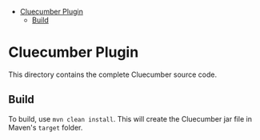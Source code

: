 <!-- START doctoc generated TOC please keep comment here to allow auto update -->
<!-- DON'T EDIT THIS SECTION, INSTEAD RE-RUN doctoc TO UPDATE -->

- [Cluecumber Plugin](#cluecumber-plugin)
  - [Build](#build)

<!-- END doctoc generated TOC please keep comment here to allow auto update -->

# Cluecumber Plugin

This directory contains the complete Cluecumber source code.

## Build

To build, use `mvn clean install`. This will create the Cluecumber jar file in Maven's `target` folder.